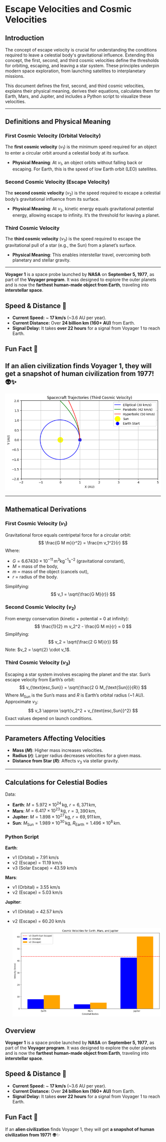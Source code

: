 # Escape Velocities and Cosmic Velocities

## Introduction

The concept of escape velocity is crucial for understanding the conditions required to leave a celestial body's gravitational influence. Extending this concept, the first, second, and third cosmic velocities define the thresholds for orbiting, escaping, and leaving a star system. These principles underpin modern space exploration, from launching satellites to interplanetary missions.

This document defines the first, second, and third cosmic velocities, explains their physical meaning, derives their equations, calculates them for Earth, Mars, and Jupiter, and includes a Python script to visualize these velocities.

---

## Definitions and Physical Meaning

### First Cosmic Velocity (Orbital Velocity)

The **first cosmic velocity** ($v_1$) is the minimum speed required for an object to enter a circular orbit around a celestial body at its surface.

- **Physical Meaning**: At $v_1$, an object orbits without falling back or escaping. For Earth, this is the speed of low Earth orbit (LEO) satellites.

### Second Cosmic Velocity (Escape Velocity)

The **second cosmic velocity** ($v_2$) is the speed required to escape a celestial body’s gravitational influence from its surface.

- **Physical Meaning**: At $v_2$, kinetic energy equals gravitational potential energy, allowing escape to infinity. It’s the threshold for leaving a planet.

### Third Cosmic Velocity

The **third cosmic velocity** ($v_3$) is the speed required to escape the gravitational pull of a star (e.g., the Sun) from a planet’s surface.

- **Physical Meaning**: This enables interstellar travel, overcoming both planetary and stellar gravity.

--------------------------------------------------------
**Voyager 1** is a space probe launched by **NASA** on **September 5, 1977**, as part of the **Voyager program**. It was designed to explore the outer planets and is now the **farthest human-made object from Earth**, traveling into **interstellar space**.


## Speed & Distance 📏

- **Current Speed:** ~ **17 km/s** (~3.6 AU per year).
- **Current Distance:** Over **24 billion km (160+ AU)** from Earth.
- **Signal Delay:** It takes **over 22 hours** for a signal from Voyager 1 to reach Earth.

## Fun Fact 🤯

If an **alien civilization** finds Voyager 1, they will get **a snapshot of human civilization from 1977!** 👽✨
----------------------------------------------------------------

![alt text](image-5.png)

---

## Mathematical Derivations

### First Cosmic Velocity ($v_1$)

Gravitational force equals centripetal force for a circular orbit:
$$
\frac{G M m}{r^2} = \frac{m v_1^2}{r}
$$
Where:

- $G = 6.67430 \times 10^{-11} \, \text{m}^3 \text{kg}^{-1} \text{s}^{-2}$ (gravitational constant),
- $M$ = mass of the body,
- $m$ = mass of the object (cancels out),
- $r$ = radius of the body.

Simplifying:
$$
v_1 = \sqrt{\frac{G M}{r}}
$$

### Second Cosmic Velocity ($v_2$)

From energy conservation (kinetic + potential = 0 at infinity):
$$
\frac{1}{2} m v_2^2 - \frac{G M m}{r} = 0
$$
Simplifying:
$$
v_2 = \sqrt{\frac{2 G M}{r}}
$$
Note: $v_2 = \sqrt{2} \cdot v_1$.

### Third Cosmic Velocity ($v_3$)

Escaping a star system involves escaping the planet and the star. Sun’s escape velocity from Earth’s orbit:
$$
v_{\text{esc,Sun}} = \sqrt{\frac{2 G M_{\text{Sun}}}{R}}
$$
Where $M_{\text{Sun}}$ is the Sun’s mass and $R$ is Earth’s orbital radius (~1 AU). Approximate $v_3$:
$$
v_3 \approx \sqrt{v_2^2 + v_{\text{esc,Sun}}^2}
$$
Exact values depend on launch conditions.

---

## Parameters Affecting Velocities

- **Mass ($M$)**: Higher mass increases velocities.
- **Radius ($r$)**: Larger radius decreases velocities for a given mass.
- **Distance from Star ($R$)**: Affects $v_3$ via stellar gravity.

---

## Calculations for Celestial Bodies

Data:

- **Earth**: $M = 5.972 \times 10^{24} \, \text{kg}$, $r = 6,371 \, \text{km}$,
- **Mars**: $M = 6.417 \times 10^{23} \, \text{kg}$, $r = 3,390 \, \text{km}$,
- **Jupiter**: $M = 1.898 \times 10^{27} \, \text{kg}$, $r = 69,911 \, \text{km}$,
- **Sun**: $M_{\text{Sun}} = 1.989 \times 10^{30} \, \text{kg}$, $R_{\text{Earth}} = 1.496 \times 10^8 \, \text{km}$.

### Python Script


**Earth**:

- v1 (Orbital) = 7.91 km/s
- v2 (Escape) = 11.19 km/s
- v3 (Solar Escape) = 43.59 km/s

**Mars**:

- v1 (Orbital) = 3.55 km/s
- v2 (Escape) = 5.03 km/s

**Jupiter**:

- v1 (Orbital) = 42.57 km/s
- v2 (Escape) = 60.20 km/s

  ![alt text](image-3.png)



## Overview

**Voyager 1** is a space probe launched by **NASA** on **September 5, 1977**, as part of the **Voyager program**. It was designed to explore the outer planets and is now the **farthest human-made object from Earth**, traveling into **interstellar space**.


## Speed & Distance 📏

- **Current Speed:** ~ **17 km/s** (~3.6 AU per year).
- **Current Distance:** Over **24 billion km (160+ AU)** from Earth.
- **Signal Delay:** It takes **over 22 hours** for a signal from Voyager 1 to reach Earth.

## Fun Fact 🤯

If an **alien civilization** finds Voyager 1, they will get **a snapshot of human civilization from 1977!** 👽✨




